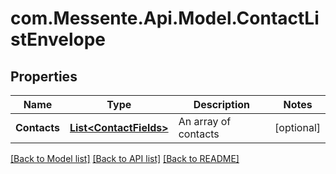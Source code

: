 # com.Messente.Api.Model.ContactListEnvelope
## Properties

Name | Type | Description | Notes
------------ | ------------- | ------------- | -------------
**Contacts** | [**List&lt;ContactFields&gt;**](ContactFields.md) | An array of contacts | [optional] 

[[Back to Model list]](../README.md#documentation-for-models) [[Back to API list]](../README.md#documentation-for-api-endpoints) [[Back to README]](../README.md)


